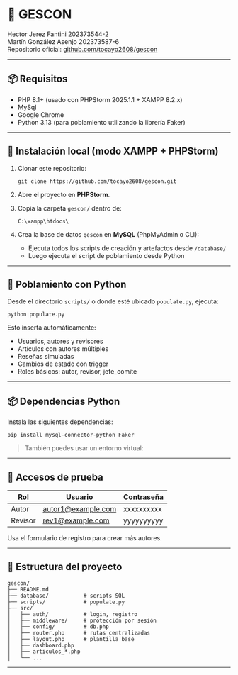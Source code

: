 # 🧾 GESCON 
Hector Jerez Fantini 202373544-2 \
Martín González Asenjo 202373587-6\
Repositorio oficial: [github.com/tocayo2608/gescon](https://github.com/tocayo2608/gescon)

---

## 📦 Requisitos

- PHP 8.1+ (usado con PHPStorm 2025.1.1 + XAMPP 8.2.x)
- MySql
- Google Chrome
- Python 3.13 (para poblamiento utilizando la librería Faker)

---

## 🚀 Instalación local (modo XAMPP + PHPStorm)

1. Clonar este repositorio:
   ```
   git clone https://github.com/tocayo2608/gescon.git
   ```

2. Abre el proyecto en **PHPStorm**.

3. Copia la carpeta `gescon/` dentro de:
   ```
   C:\xampp\htdocs\
   ```

4. Crea la base de datos `gescon` en **MySQL** (PhpMyAdmin o CLI):
   - Ejecuta todos los scripts de creación y artefactos desde `/database/`
   - Luego ejecuta el script de poblamiento desde Python

---

## 🧪 Poblamiento con Python

Desde el directorio `scripts/` o donde esté ubicado `populate.py`, ejecuta:

```
python populate.py
```

Esto inserta automáticamente:

- Usuarios, autores y revisores
- Artículos con autores múltiples
- Reseñas simuladas
- Cambios de estado con trigger
- Roles básicos: autor, revisor, jefe_comite

---

## 📦 Dependencias Python

Instala las siguientes dependencias:

```
pip install mysql-connector-python Faker
```

> También puedes usar un entorno virtual:



---

## 👤 Accesos de prueba

| Rol     | Usuario           | Contraseña |
|---------|-------------------|------------|
| Autor   | autor1@example.com | xxxxxxxxxx |
| Revisor | rev1@example.com   | yyyyyyyyyy |

Usa el formulario de registro para crear más autores.

---

## 📁 Estructura del proyecto

```
gescon/
├── README.md
├── database/           # scripts SQL
├── scripts/            # populate.py
├── src/
│   ├── auth/           # login, registro
│   ├── middleware/     # protección por sesión
│   ├── config/         # db.php
│   ├── router.php      # rutas centralizadas
│   ├── layout.php      # plantilla base
│   ├── dashboard.php
│   ├── articulos_*.php
│   └── ...
```

---
